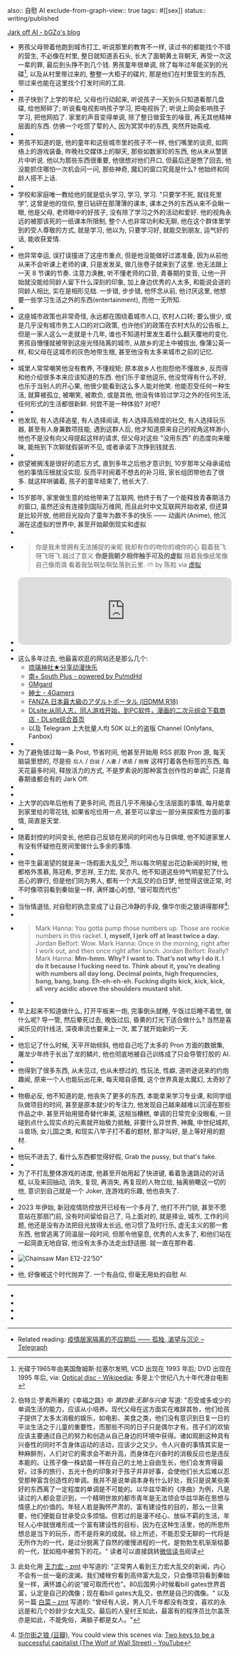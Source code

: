also:: 自慰 AI
exclude-from-graph-view:: true
tags:: #[[sex]] 
status:: writing/published

[Jark off AI - bGZo's blog](https://blog.bgzo.cc/jark-off-ai.html)

- 男孩父母带着他跑到城市打工, 听说那里的教育不一样, 读过书的都能找个不错的营生, 不必像在村里, 整日就知道丢石头, 长大了面朝黄土背朝天, 再受一次这一辈的罪, 最后到头挣不到几个钱. 男孩童年很单调, 除了每年过年能买到的光碟[^4], 以及从村里带过来的, 整整一大柜子的碟片, 那是他们在村里营生的东西, 带过来也能在这里找个打发时间的工具.
-
- 孩子快到了上学的年纪, 父母也行动起来, 听说孩子一天到头只知道看那几盘碟, 给他掰碎了; 听说看电视影响孩子学习, 把电视拆了; 听说上网会影响孩子学习, 把他网掐了. 家里的声音变得单调, 除了整日做营生的噪音, 再无其他精神层面的东西. 仿佛一个吃惯了荤的人, 因为冥冥中的东西, 突然开始斋戒.
-
- 男孩不知道的是, 他的童年和这些城市里的孩子不一样, 他们嘴里的谈资, 如网络上的游戏装备, 昨晚社交媒体上的聊天, 那些如数家珍的东西, 他从未从警匪片中听说. 他以为那些东西很重要, 他很想对他们开口, 但最后还是憋了回去, 他没能抓住哪怕一次机会问一问, 那些神奇, 魔幻的窗口究竟是什么? 他始终和同龄人搭不上话.
-
- 学校和家庭唯一教给他的就是低头学习, 学习, 学习. "只要学不死, 就往死里学", 这曾是他的信仰, 整日钻研在那薄薄的课本, 课本之外的东西从来不会瞅一眼, 他是父母, 老师眼中的好孩子, 没有除了学习之外的活动和爱好. 他的视角永远的被那该死的一纸课本所限制, 整个人也非常功利和无聊, 他在这个群体里学到的受人尊敬的方式, 就是学习, 他以为, 只要学习好, 就能交到朋友, 运气好的话, 能收获爱情.
-
- 他异常幸运, 误打误撞进了这座市重点, 但是他没能做好过渡准备, 因为从前他从来不会听课上老师的课, 只是发发呆, 做几张卷子就来到了这里. 他无法跟上一天 8 节课的节奏. 注意力涣散, 听不懂老师的口音, 青春期的变音, 让他一开始就没能给同龄人留下什么深刻的印象, 加上身边优秀的人太多, 和能说会道的同龄人相比, 实在是相形见绌. 一步错, 步步错, 他怀念从前, 他讨厌这里, 他想要一些学习生活之外的东西(entertainment), 而他一无所知.
-
- 这座城市政策也非常奇怪, 永远都在围绕着城市人口, 农村人口转; 要么很少, 或是几乎没有城市务工人口的对口政策, 也许他们的政策在农村大队的公告板上, 但是一家人这么一走就是十几年, 谁也不知道村里发生着什么翻天覆地的变化. 男孩自懵懂就被带到这座光怪陆离的城市, 从故乡的泥土中被拔出, 像蒲公英一样, 和父母在这城市的灰色地带生根, 甚至他没有太多来城市之前的记忆.
-
- 城里人常常嘲笑他没有教养, 不懂规矩; 原本故乡人也抱怨他不懂故乡, 反而得和他介绍很多本来应该知道的东西. 他们乐于拿他逗乐, 他没觉得有什么不好, 也乐于当别人的开心果, 他很少能看到这么多人能对他笑. 他能忍受任何一种生活, 就算被孤立, 被嘲笑, 被欺负, 或是其他, 他没有体验过学习之外的任何生活, 任何形式的生活都很新鲜. 何尝不是一种体验? 对吧?
-
- 他发现, 有人选择追星, 有人选择阅读, 有人选择高频度的社交, 有人选择玩乐器, 甚至有人身兼数项技能, 遇到这群人后, 他才知道原来自己的视角这样渺小, 他也不是没有向父母提起这样的请求, 但父母对这些 "没用东西" 的态度向来暧昧, 能拖到下次聊就假装听不见, 或者承诺下次挣到钱就去.
-
- 欲望被搁浅是很好的遗忘方式, 直到多年之后他才意识到, 10岁那年父母承诺给他的事情压根就没实现. 反而平时闹着不想去的补习班, 家长组团带他去了很多. 就这样哄骗着, 孩子的童年结束了, 他长大了.
-
- 15岁那年, 家里做生意的给他带来了互联网, 他终于有了一个能释放青春期活力的窗口, 虽然还没有连接到国际万维网, 而且此时中文互联网开始收紧, 但还算是比较开放, 他把目光投向了童年为数不多的快乐 —— 动画片(Anime), 他沉溺在这虚拟的世界中, 甚至开始颠倒现实和虚拟
-
- > 你是我未曾拥有无法捕捉的亲昵
  我却有你的吻你的魂你的心
  载着我飞呀飞呀飞 越过了意义
  **你是我朝夕相伴触手可及的虚拟**
  陪着我像纸笔像自己像雨滴
  看着我坠啊坠啊坠落到云里. ⛅
  by 陈粒 via [虚拟](https://music.163.com/outchain/player?type=2&id=421423808&auto=1&height=66)
- <iframe style="border-radius:12px" src="https://open.spotify.com/embed/track/5l9sg05BhpfsdLfRvjGsAf?utm_source=generator" width="100%" height="152" frameBorder="0" allowfullscreen="" allow="autoplay; clipboard-write; encrypted-media; fullscreen; picture-in-picture" loading="lazy"></iframe>
-
- 这么多年过去, 他最喜欢逛的网站还是那么几个:
  - [琉璃神社★分享动漫快乐](https://www.hacg.mom/)
  - [南+ South Plus - powered by Pu!mdHd](https://www.east-plus.net/)
  - [GMgard ](https://gmgard.com/)
  - [紳士 - 4Gamers](https://www.4gamers.com.tw/gentlemen)
  - [FANZA 日本最大級のアダルトポータル (旧DMM.R18)](https://www.dmm.co.jp/top/)
  - [DLsite:从同人志，同人游戏开始，到PC软件，漫画的二次元综合下载商店 - DLsite综合首页](https://www.dlsite.com/index.html)
  - 以及 Telegram 上大批量人均 50K 以上的盗版 Channel (Onlyfans, Fanbox)
-
- 为了避免错过每一条 Post, 节省时间, 他甚至开始用 RSS 抓取 Pron 源, 每天脑袋里想的, 尽是些 `后人` / `白丝` / `人妻` / `诱惑` / `翘臀` 这样打着各色标签的东西, 每天花最多时间, 释放活力的方式, 不是罗素说的那种富含创作性的单调[^1], 只是青春期谁都会有的 Jark Off.
-
-
- 上大学的四年后他有了更多时间, 而且几乎不用操心生活层面的事情, 每月能拿到家里给的零花钱, 如果省吃俭用一点, 甚至可以拿出一部分来探索性方面的事情, 简直是天堂.
-
- 随着封控的时间变长, 他把自己反锁在房间的时间也与日俱增, 他不知道家里人有没有怀疑他在房间里做什么多余的事情.
-
- 他平生最渴望的就是来一场假面大乱交[^2], 所以每次明星出花边新闻的时候, 他都格外羡慕, 陈冠希, 罗志祥, 王力宏, 吴亦凡, 他不知道这些帅气明星犯了什么恶心的罪行, 但是他们同为男人, 都有一个大乱交的白日梦, 他觉得这很正常, 时不时像项羽看到秦始皇一样, 满怀雄心的想, “彼可取而代也”
-
- 当怡情退怯, 对自慰的执念变成了让自己冷静的手段, 像华尔街之狼讲得那样[^3]:
-
- > Mark Hanna: You gotta pump those numbers up. Those are rookie numbers in this racket. **I, myself, I jerk off at least twice a day.**
  Jordan Belfort: Wow.
  Mark Hanna: Once in the morning, right after I work out, and then once right after lunch.
  Jordan Belfort: Really?
  Mark Hanna: **Mm-hmm. Why? I want to. That’s not why I do it. I do it because I fucking need to. Think about it, you’re dealing with numbers all day long. Decimal points, high frequencies, bang, bang, bang. Eh-eh-eh-eh. Fucking digits kick, kick, kick, all very acidic above the shoulders mustard shit.**
-
- 早上起来不知道做什么, 打开平板来一炮, 完事倒头就睡, 午饭过后睡不着觉, 做什么呢? 导一管, 然后晕死过去, 晚饭过后, 昏黄的灯光下适合做什么? 当然是喜闻乐见的针线活, 深夜串流也要来上一次, 累了就开始新的一天.
-
- 他忘记了什么时候, 天平开始倾斜, 他给自己吃了太多的 Pron 方面的数据集, 屠龙少年终于长出了龙的鳞片, 他也彻底地被自己训练成了只会导管打胶的 AI.
-
- 他得到了很多东西, 从未见过, 也从未想过的, 性玩法, 性癖, 道听途说来的约炮趣闻, 原来一个人也能玩出花来, 每天暗自感慨, 这个世界真是太魔幻, 太奇妙了
-
- 物极必反, 他不知道的是, 他丧失了更多的东西, 本能拿来学习专业课, 和同学组队做项目的时间, 甚至是原本就少的专注力, 他发现自己越来越难以沉浸在那些作品之中. 甚至开始用猎奇替代审美, 这相当糟糕, 单调的日常完全没眼看, 一旦碰到点什么现实点的元素就开始极力抵触, 非要什么异世界, 神魔, 中世纪城邦, 斗兽场, 女儿国之类, 和现实八竿子打不着的题材, 那才叫好, 是上等好用的题材.
-
- 他玩不进去了, 看什么东西都觉得好假, Grab the pussy, but that's fake.
-
- 为了不打乱整体游戏的进度, 他甚至开始用起了快进键, 看着急速跳动的对话框, 以及来回抽动, 消失, 复现, 再消失, 再复现的人物立绘, 抽离俯瞰这一切的他, 意识到自己就是一个 Joker, 连游戏的乐趣, 他也丧失了.
-
- 2023 年伊始, 新冠疫情防控放开已经有一个多月了, 他打不开门锁, 甚至不愿意站在那扇门前, 没有时间留给自己了, 马上面对的, 就是择业, 城市, 工作的问题, 他还是没有办法把目光放得太长远, 他习惯了及时行乐, 虚无主义的那一套东西, 他曾逃离了同温层一段时间, 但那令他窒息, 优秀的人太多了, 和他们站在一起简直无地自容, 他没有太多办法走出舒适圈. 就一直在那杵着.
-
- ![Chainsaw Man E12-22’50”](https://user-images.githubusercontent.com/57313137/210503676-aebb79bc-7c65-42b4-bf97-f5c3a15bbaed.jpg)
-
- 他, 好像被这个时代抛弃了. 一个有品位, 但毫无用处的自慰 AI.
- ---
- [^1]: 伯特兰·罗素所著的《幸福之路》中 *第四章:无聊与兴奋* 写道: "忍受或多或少的单调生活的能力，应该从小培养。现代父母在这方面实在难辞其咎，他们给孩子提供了太多太消极的娱乐，如电影、美食之类，他们没有意识到日复一日的平淡生活之于儿童的重要性，而那些不同的日子只是偶尔才有。孩子们的欢愉应该主要通过自己的努力和创造从自己身边的环境中获得。诸如观剧这种具有兴奋性的同时不含身体运动的活动，应该少之又少。令人兴奋的事情其实是一种麻醉剂，人们对它的需求会不断升高，而身体在兴奋时的消极反应也是违反本能的。让孩子像一株幼苗一样在自己的土地上自由生长，他们会发育得最好。过多的旅行，五光十色的印象对于孩子并非好事，会使他们长大后难以忍受那种富含创造性的单调。我并不是说单调本身有什么好处，我只是说某些美好的东西离了一定程度的单调是不可能的。以华兹华斯的《序曲》为例，凡是读过的人都会意识到，一个精明世故的都市青年是无法领会华兹华斯在思想与情感上的价值的。年轻人若是胸怀严肃的、富有建设性的目的，那么一旦需要，他们便能自甘承受众多烦恼。但若过的是漫不经心、放纵不羁的生活，年轻人心中就很难形成一个富有建设性的目标，因为在这种生活里，他的所思所想总是当下的玩乐，而不是将来的成就。综上所述，不能忍受无聊的一代将是无所作为的一代，是过分脱离了自然的缓慢进程的一代，是勃勃生机渐渐枯萎的一代，犹如瓶中被剪下的花。" 读者可以直接跳转[微信读书](https://weread.qq.com/web/bookDetail/11e3277072206ec011ec1fa)阅读
- [^2]: 此处化用 [王力宏 - zmt](https://zmt.pub/2021/12/18/%e7%8e%8b%e5%8a%9b%e5%ae%8f/) 中写道的: "正常男人看到王力宏大乱交的新闻，内心不会有一丝一毫的波澜。我们矮矬穷看到高帅富大乱交，只会像项羽看到秦始皇一样，满怀雄心的说“彼可取而代也”。80后国男小时候看bill gates世界首富，认定是自己的偶像；现在看bill gates大乱交，依然是自己的偶像。" 以及另一篇 [白菜 – zmt](https://zmt.pub/2021/06/05/%e7%99%bd%e8%8f%9c/) 写道的: "曾经有人说，男人几千年都没有改变，喜欢的永远是和几个妙龄少女大乱交。最后的人皇纣王如此，最富有的程序员比尔盖茨亦是如此，不能免俗，满脑子都是女人。"
- [^3]: [华尔街之狼 (豆瓣)](https://movie.douban.com/subject/2997076/), You could view this scenes via: [Two keys to be a successful capitalist (The Wolf of Wall Street) - YouTube](https://www.youtube.com/watch?v=h58jNkbQsMU)
- [^4]: 光碟于1965年由美国詹姆斯·拉塞尔发明, VCD 出现在 1993 年后; DVD 出现在 1995 年后, via: [Optical disc - Wikipedia](https://en.wikipedia.org/wiki/Optical_disc); 多是上个世纪八九十年代港台电影
- ---
- Related reading: [疫情居家隔离的不应期后 —— 孤独, 渴望与沉沦 – Telegraph](https://telegra.ph/%E5%86%99%E4%BA%8E%E7%96%AB%E6%83%85%E5%B1%85%E5%AE%B6%E9%9A%94%E7%A6%BB%E8%B4%A4%E8%80%85%E6%A8%A1%E5%BC%8F%E5%90%8E-11-09)